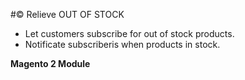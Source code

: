 #© Relieve OUT OF STOCK

 - Let customers subscribe for out of stock products.
 - Notificate subscriberіs when products in stock.

**Magento 2 Module** 
